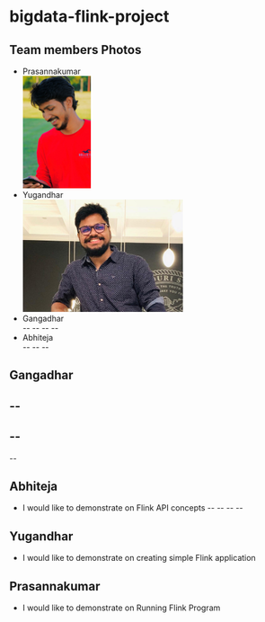 # bigdata-flink-project

## Team members Photos
- Prasannakumar<br>
<img src="120973429_3435290799898682_444559416223621538_o.jpg" widt="250" height="200" /><br>
- Yugandhar<br>
<img src="profile_yugandhar.jpeg" widt="250" height="200" /><br>
- Gangadhar<br>
--
--
--
--
- Abhiteja<br>
--
--
--

## Gangadhar
--
--
--
--
--
## Abhiteja
- I would like to demonstrate on Flink API concepts
--
--
--
--
## Yugandhar
- I would like to demonstrate on creating simple Flink application
## Prasannakumar
- I would like to demonstrate on Running Flink Program


